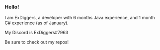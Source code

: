 ### Hello!
I am ExDiggers, a developer with 6 months Java experience, and 1 month C# experience (as of January).

My Discord is ExDiggers#7963

Be sure to check out my repos!
